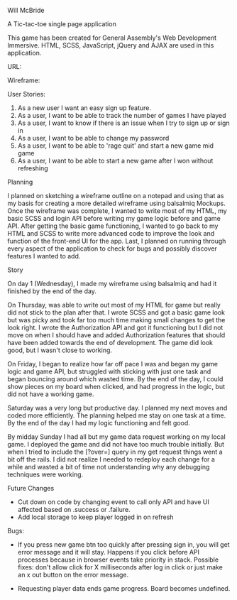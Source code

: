 Will McBride

A Tic-tac-toe single page application

This game has been created for General Assembly's Web Development Immersive.
HTML, SCSS, JavaScript, jQuery and AJAX are used in this application.

URL:

Wireframe:

User Stories:

1. As a new user I want an easy sign up feature.
2. As a user, I want to be able to track the number of games I have played
3. As a user, I want to know if there is an issue when I try to sign up or sign in
4. As a user, I want to be able to change my password
5. As a user, I want to be able to 'rage quit' and start a new game mid game
6. As a user, I want to be able to start a new game after I won without refreshing

Planning

I planned on sketching a wireframe outline on a notepad and using that as my
basis for creating a more detailed wireframe using balsalmiq Mockups. Once the
wireframe was complete, I wanted to write most of my HTML, my basic SCSS and
login API before writing my game logic before and game API. After getting the
basic game functioning, I wanted to go back to my HTML and SCSS to write more
advanced code to improve the look and function of the front-end UI for the app.
Last, I planned on running through every aspect of the application to check for
bugs and possibly discover features I wanted to add.

Story

On day 1 (Wednesday), I made my wireframe using balsalmiq and had it finished by
the end of the day.

On Thursday, was able to write out most of my HTML for game but really did
not stick to the plan after that.  I wrote SCSS and got a basic game look but
was picky and took far too much time making small changes to get the look right.
I wrote the Authorization API and got it functioning but I did not move on when
I should have and added Authorization features that should have been added
towards the end of development.  The game did look good, but I wasn't close to
working.

On Friday, I began to realize how far off pace I was and began my game logic and
game API, but struggled with sticking with just one task and began bouncing
around which wasted time. By the end of the day, I could show pieces on my board
when clicked, and had progress in the logic, but did not have a working game.

Saturday was a very long but productive day.  I planned my next moves and coded
more efficiently. The planning helped me stay on one task at a time. By the end
of the day I had my logic functioning and felt good.

By midday Sunday I had all but my game data request working on my local game. I
deployed the game and did not have too much trouble initially. But when I tried
to include the [?over=] query in my get request things went a bit off the rails.
I did not realize I needed to redeploy each change for a while and wasted a bit
of time not understanding why any debugging techniques were working.



Future Changes
 - Cut down on code by changing event to call only API and have UI affected based
on .success or .failure.
 - Add local storage to keep player logged in on refresh

Bugs:
 - If you press new game btn too quickly after pressing sign in, you will
   get error message and it will stay.  Happens if you click before API
   processes because in browser events take priority in stack.  Possible
   fixes: don't allow click for X milliseconds after log in click or just
   make an x out button on the error message.

- Requesting player data ends game progress. Board becomes undefined.
